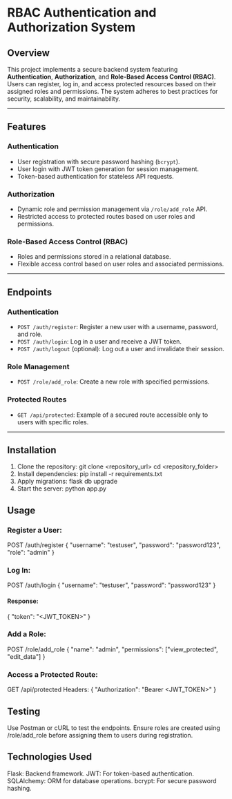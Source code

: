 # RBAC Authentication and Authorization System

## Overview

This project implements a secure backend system featuring **Authentication**, **Authorization**, and **Role-Based Access Control (RBAC)**. Users can register, log in, and access protected resources based on their assigned roles and permissions. The system adheres to best practices for security, scalability, and maintainability.

---

## Features

### **Authentication**
- User registration with secure password hashing (`bcrypt`).
- User login with JWT token generation for session management.
- Token-based authentication for stateless API requests.

### **Authorization**
- Dynamic role and permission management via `/role/add_role` API.
- Restricted access to protected routes based on user roles and permissions.

### **Role-Based Access Control (RBAC)**
- Roles and permissions stored in a relational database.
- Flexible access control based on user roles and associated permissions.

---

## Endpoints

### **Authentication**
- `POST /auth/register`: Register a new user with a username, password, and role.
- `POST /auth/login`: Log in a user and receive a JWT token.
- `POST /auth/logout` (optional): Log out a user and invalidate their session.

### **Role Management**
- `POST /role/add_role`: Create a new role with specified permissions.

### **Protected Routes**
- `GET /api/protected`: Example of a secured route accessible only to users with specific roles.

---

## Installation

1. Clone the repository:
   git clone <repository_url>
   cd <repository_folder>
2. Install dependencies:
   pip install -r requirements.txt
3. Apply migrations:
   flask db upgrade
4. Start the server:
   python app.py

## Usage
### Register a User:

POST /auth/register
{
  "username": "testuser",
  "password": "password123",
  "role": "admin"
}

### Log In:

POST /auth/login
{
  "username": "testuser",
  "password": "password123"
}

#### Response:

{
  "token": "<JWT_TOKEN>"
}

### Add a Role:

POST /role/add_role
{
  "name": "admin",
  "permissions": ["view_protected", "edit_data"]
}

### Access a Protected Route:

GET /api/protected
Headers: {
  "Authorization": "Bearer <JWT_TOKEN>"
}

## Testing
Use Postman or cURL to test the endpoints.
Ensure roles are created using /role/add_role before assigning them to users during registration.

## Technologies Used
Flask: Backend framework.
JWT: For token-based authentication.
SQLAlchemy: ORM for database operations.
bcrypt: For secure password hashing.
